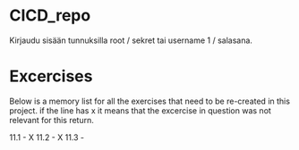 # CICD_repo

Kirjaudu sisään tunnuksilla root / sekret tai username 1 / salasana.

# Excercises

Below is a memory list for all the exercises that need to be re-created in this project. if the line has x it means that the excercise in question was not relevant for this return.

11.1 - X
11.2 - X
11.3 - 